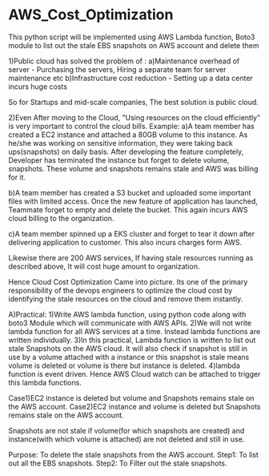 # AWS_Cost_Optimization
This python script will be implemented using AWS Lambda function, Boto3 module to list out the stale EBS snapshots on AWS account and delete them

1)Public cloud has solved the problem of :
a)Maintenance overhead of server - Purchasing the servers, Hiring a separate team for server maintenance etc
b)Infrastructure cost reduction - Setting up a data center incurs huge costs

So for Startups and mid-scale companies, The best solution is public cloud.

2)Even After moving to the Cloud, "Using resources on the cloud efficiently" is very important to control the cloud bills. 
Example:
a)A team member has created a EC2 instance and attached a 80GB volume to this instance. As he/she was working on sensitive information, they were taking back ups(snapshots) on daily basis. After developing the feature completely, Developer has terminated the instance but forget to delete volume, snapshots. These volume and snapshots remains stale and AWS was billing for it. 

b)A team member has created a S3 bucket and uploaded some important files with limited access. Once the new feature of application has launched, Teammate forget to empty and delete the bucket. This again incurs AWS cloud billing to the organization.

c)A team member spinned up a EKS cluster and forget to tear it down after delivering application to customer. This also incurs charges form AWS.

Likewise there are 200 AWS services, If having stale resources running as described above, It will cost huge amount to organization. 

Hence Cloud Cost Optimization Came into picture. Its one of the primary responsibility of the devops engineers to optimize the cloud cost by identifying the stale resources on the cloud and remove them instantly. 

A)Practical:
1)Write AWS lambda function, using python code along with boto3 Module which will communicate with AWS APIs. 
2)We will not write lambda function for all AWS services at a time. Instead lambda functions are written individually. 
3)In this practical, Lambda function is written to list out stale Snapshots on the AWS cloud. It will also check if snapshot is still in use by a volume attached with a instance or this snapshot is stale means volume is deleted or volume is there but instance is deleted. 
4)lambda function is event driven. Hence AWS Cloud watch can be attached to trigger this lambda functions. 

Case1)EC2 instance is deleted but volume and Snapshots remains stale on the AWS account. 
Case2)EC2 instance and volume is deleted but Snapshots remains stale on the AWS account.

Snapshots are not stale if volume(for which snapshots are created) and instance(with which volume is attached) are not deleted and still in use. 

Purpose: To delete the stale snapshots from the AWS account. 
Step1: To list out all the EBS snapshots.
Step2: To Filter out the stale snapshots. 

